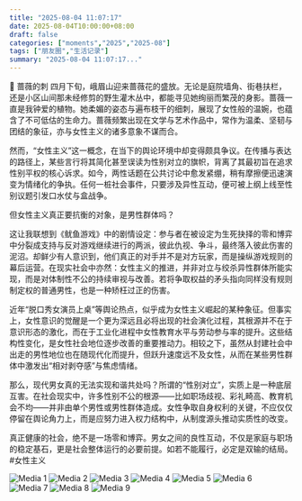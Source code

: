 ```yaml
---
title: "2025-08-04 11:07:17"
date: 2025-08-04T10:00:00+08:00
draft: false
categories: ["moments","2025","2025-08"]
tags: ["朋友圈","生活记录"]
summary: "2025-08-04 11:07:17..."
---
```


🩷 蔷薇的刺
​
​四月下旬，峨眉山迎来蔷薇花的盛放。无论是庭院墙角、街巷扶栏，还是小区山间那未经修剪的野生灌木丛中，都能寻见她绚丽而繁茂的身影。蔷薇一直是我钟爱的植物。她柔媚的姿态与遍布枝干的细刺，展现了女性般的温婉，也蕴含了不可低估的生命力。蔷薇频繁出现在文学与艺术作品中，常作为温柔、坚韧与团结的象征，亦与女性主义的诸多意象不谋而合。

然而，“女性主义”这一概念，在当下的舆论环境中却变得颇具争议。在传播与表达的路径上，某些言行将其简化甚至误读为性别对立的旗帜，背离了其最初旨在追求性别平权的核心诉求。如今，两性话题在公共讨论中愈发紧绷，稍有摩擦便迅速演变为情绪化的争执。任何一桩社会事件，只要涉及异性互动，便可被上纲上线至性别议题引发口水仗与盒战争。

但女性主义真正要抗衡的对象，是男性群体吗？

这让我联想到《鱿鱼游戏》中的剧情设定：参与者在被设定为生死抉择的零和博弈中分裂成支持与反对游戏继续进行的两派，彼此仇视、争斗，最终落入彼此伤害的泥沼。却鲜少有人意识到，他们真正的对手并不是对方玩家，而是操纵游戏规则的幕后运营。在现实社会中亦然：女性主义的推进，并非对立与绞杀异性群体所能实现，而是对体制性不公的持续审视与改善。若将争取权益的矛头指向同样没有规则制定权的普通男性，也是一种矫枉过正的伤害。

近年“脱口秀女演员上桌”等舆论热点，似乎成为女性主义崛起的某种象征。但事实上，女性意识的觉醒是一个更为深远且必将出现的社会演化过程，其根源并不在于意识形态的激化，而在于工业化进程中女性教育水平与劳动参与率的提升。这些结构性变化，是女性社会地位逐步改善的重要推动力。相较之下，虽然从封建社会中出走的男性地位也在随现代化而提升，但跃升速度远不及女性，从而在某些男性群体中激发出“相对剥夺感”与焦虑情绪。

那么，现代男女真的无法实现和谐共处吗？所谓的“性别对立”，实质上是一种底层互害。在社会现实中，许多性别不公的根源——比如职场歧视、彩礼畸高、教育机会不均——并非由单个男性或男性群体造成。女性争取自身权利的关键，不应仅仅停留在舆论角力上，而是应努力进入权力结构中，从制度源头推动实质性的改变。

真正健康的社会，绝不是一场零和博弈。男女之间的良性互动，不仅是家庭与职场的稳定基石，更是社会整体运行的必要前提。如若不能履行，必定是双输的结局。
​
​#女性主义

![Media 1](/Moments/photos/2025-08-04/202508041107170.jpg)
![Media 2](/Moments/photos/2025-08-04/202508041107171.jpg)
![Media 3](/Moments/photos/2025-08-04/202508041107172.jpg)
![Media 4](/Moments/photos/2025-08-04/202508041107173.jpg)
![Media 5](/Moments/photos/2025-08-04/202508041107174.jpg)
![Media 6](/Moments/photos/2025-08-04/202508041107175.jpg)
![Media 7](/Moments/photos/2025-08-04/202508041107176.jpg)
![Media 8](/Moments/photos/2025-08-04/202508041107177.jpg)
![Media 9](/Moments/photos/2025-08-04/202508041107178.jpg)


